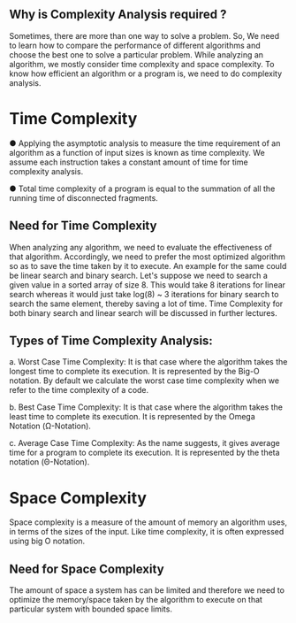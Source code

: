 ## Why is Complexity Analysis required ?


Sometimes, there are more than one way to solve a problem. So, We need to learn how to compare the
performance of different algorithms and choose the best one to solve a particular problem. While analyzing an
algorithm, we mostly consider time complexity and space complexity. To know how efficient an algorithm or a
program is, we need to do complexity analysis. 

# Time Complexity

● Applying the asymptotic analysis to measure the time requirement of an algorithm as a function of input
sizes is known as time complexity. We assume each instruction takes a constant amount of time for time complexity analysis.

● Total time complexity of a program is equal to the summation of all the running time of disconnected fragments.

## Need for Time Complexity 

When analyzing any algorithm, we need to evaluate the effectiveness of that algorithm. Accordingly, we need
to prefer the most optimized algorithm so as to save the time taken by it to execute. An example for the same
could be linear search and binary search. Let's suppose we need to search a given value in a sorted array of
size 8. This would take 8 iterations for linear search whereas it would just take log(8) ~ 3 iterations for binary
search to search the same element, thereby saving a lot of time. Time Complexity for both binary search and
linear search will be discussed in further lectures.


## Types of Time Complexity Analysis:


a. Worst Case Time Complexity: It is that case where the algorithm takes the longest time to complete its execution. It is represented by the Big-O notation. By default we calculate the worst case time complexity when we refer to the time complexity of a code.

b. Best Case Time Complexity: It is that case where the algorithm takes the least time to complete its execution. It is represented by the Omega Notation (Ω-Notation).

c. Average Case Time Complexity: As the name suggests, it gives average time for a program to complete its execution. It is represented by the theta notation (Θ-Notation).




# Space Complexity


Space complexity is a measure of the amount of memory an algorithm uses, in terms of the sizes of the input.
Like time complexity, it is often expressed using big O notation. 


## Need for Space Complexity 


The amount of space a system has can be limited and therefore we need to optimize the memory/space taken
by the algorithm to execute on that particular system with bounded space limits.

